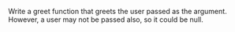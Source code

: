 Write a greet function that greets the user passed as the argument. However, a user may not be passed also, so it could be null.